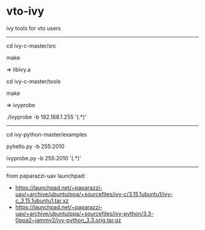 # vto-ivy
ivy tools for vto users

-------------------------------------------------------------------------------

cd ivy-c-master/src

make

=> libivy.a 

cd ivy-c-master/tools 

make 

=> ivyprobe 

./ivyprobe -b 192.168.1.255 '(.*)' 

-------------------------------------------------------------------------------

cd ivy-python-master/examples

pyhello.py -b 255:2010

ivyprobe.py -b 255:2010 '(.*)'

-------------------------------------------------------------------------------
from paparazzi-uav launchpad:
- https://launchpad.net/~paparazzi-uav/+archive/ubuntu/ppa/+sourcefiles/ivy-c/3.15.1ubuntu1/ivy-c_3.15.1ubuntu1.tar.xz
- https://launchpad.net/~paparazzi-uav/+archive/ubuntu/ppa/+sourcefiles/ivy-python/3.3-0ppa2~jammy2/ivy-python_3.3.orig.tar.gz
